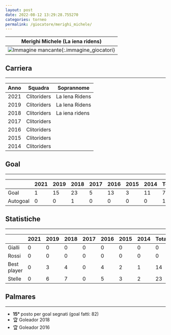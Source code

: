 ```yaml
---
layout: post
date: 2022-08-12 13:29:28.755270
categories: torneo
permalink: /giocatore/merighi_michele/
---
```

<link rel='stylesheets' href='./../assets/giocatori.css'>

| Merighi Michele (La iena ridens) |
|:-----:|
| ![Immagine mancante]('./../../assets/giocatori/merighi_michele.png){:.immagine_giocatori} |


## Carriera
----

|Anno|Squadra|Soprannome|
|:---:|---|---|
|2021|Clitoriders|La Iena Ridens|
|2019|Clitoriders|La Iena Ridens|
|2018|Clitoriders|La iena ridens|
|2017|Clitoriders||
|2016|Clitoriders||
|2015|Clitoriders||
|2014|Clitoriders||


## Goal
----

| |2021|2019|2018|2017|2016|2015|2014| Totale |
|---|---|---|---|---|---|---|---|---|
|Goal|1|15|23|5|13|3|11|71|
|Autogoal|0|0|1|0|0|0|0|1|


## Statistiche
----

| |2021|2019|2018|2017|2016|2015|2014| Totale |
|---|---|---|---|---|---|---|---|---|
|Gialli|0|0|0|0|0|0|0|0|
|Rossi|0|0|0|0|0|0|0|0|
|Best player|0|3|4|0|4|2|1|14|
|Stelle|0|6|7|0|5|3|2|23|


## Palmares
----

- **15°** posto per goal segnati (goal fatti: 82)
- 🏆 Goleador 2018
- 🏆 Goleador 2016